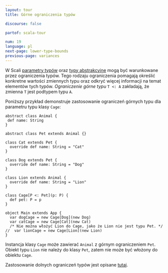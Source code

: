 ```yaml
---
layout: tour
title: Górne ograniczenia typów

discourse: false

partof: scala-tour

num: 19
language: pl
next-page: lower-type-bounds
previous-page: variances
---
```


W Scali [parametry typów](generic-classes.html) oraz [typy abstrakcyjne](abstract-type-members.html) mogą być warunkowane przez ograniczenia typów. Tego rodzaju ograniczenia pomagają określić konkretne wartości zmiennych typu oraz odkryć więcej informacji na temat elementów tych typów. _Ograniczenie górne typu_ `T <: A` zakładają, że zmienna `T` jest podtypem typu `A`.

Poniższy przykład demonstruje zastosowanie ograniczeń górnych typu dla parametru typu klasy `Cage`:

```tut
abstract class Animal {
 def name: String
}

abstract class Pet extends Animal {}

class Cat extends Pet {
  override def name: String = "Cat"
}

class Dog extends Pet {
  override def name: String = "Dog"
}

class Lion extends Animal {
  override def name: String = "Lion"
}

class Cage[P <: Pet](p: P) {
  def pet: P = p
}

object Main extends App {
  var dogCage = new Cage[Dog](new Dog)
  var catCage = new Cage[Cat](new Cat)
  /* Nie można włożyć Lion do Cage, jako że Lion nie jest typu Pet. */
//  var lionCage = new Cage[Lion](new Lion)
}
```

Instancja klasy `Cage` może zawierać `Animal` z górnym ograniczeniem `Pet`. Obiekt typu `Lion` nie należy do klasy `Pet`, zatem nie może być włożony do obiektu `Cage`.

Zastosowanie dolnych ograniczeń typów jest opisane [tutaj](lower-type-bounds.html).

